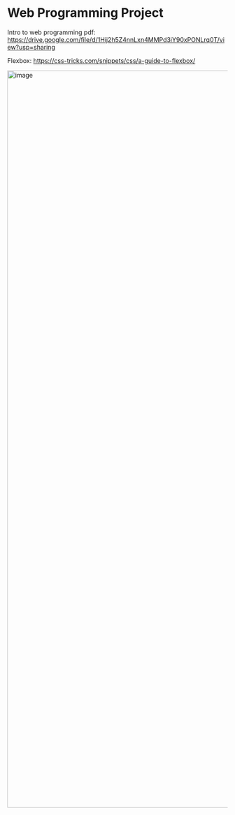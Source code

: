 # Web Programming Project
Intro to web programming pdf: 
https://drive.google.com/file/d/1Hij2h5Z4nnLxn4MMPd3iY90xPONLrq0T/view?usp=sharing

Flexbox:
https://css-tricks.com/snippets/css/a-guide-to-flexbox/


<img width="1686" alt="image" src="https://github.com/user-attachments/assets/179973ad-427e-4e4e-a690-cb3c52df529a" />


